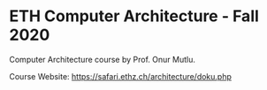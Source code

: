 # ETH Computer Architecture - Fall 2020

Computer Architecture course by Prof. Onur Mutlu.

Course Website: https://safari.ethz.ch/architecture/doku.php
